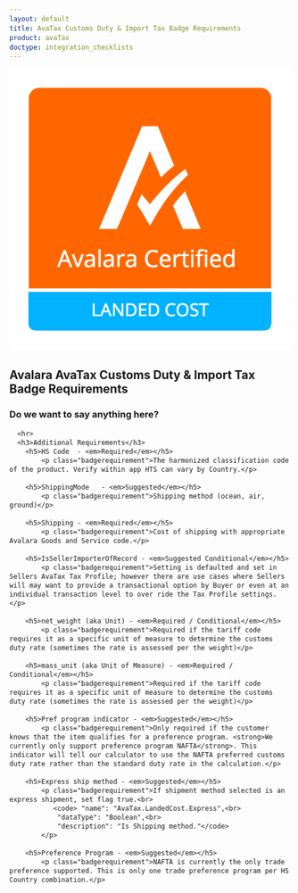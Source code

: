 ```yaml
---
layout: default
title: AvaTax Customs Duty & Import Tax Badge Requirements
product: avaTax
doctype: integration_checklists
---
```

 <div class="row padding-top padding bottom">
    <div class="col-sm-2">
      <img src="/public/images/devdot/badges/LandedCost.png" class="img-responsive" alt="Avalara Certified Solution">
    </div>
    <div class="col-sm-8 padding-top">
      <h2>Avalara AvaTax Customs Duty & Import Tax Badge Requirements</h2>
      <h3>Do we want to say anything here?</h3>
      
      <hr>
      <h3>Additional Requirements</h3>
        <h5>HS Code  - <em>Required</em></h5>
            <p class="badgerequirement">The harmonized classification code of the product. Verify within app HTS can vary by Country.</p>
            
        <h5>ShippingMode   - <em>Suggested</em></h5>
            <p class="badgerequirement">Shipping method (ocean, air, ground)</p>
            
        <h5>Shipping - <em>Required</em></h5>
            <p class="badgerequirement">Cost of shipping with appropriate Avalara Goods and Service code.</p>
            
        <h5>IsSellerImporterOfRecord - <em>Suggested Conditional</em></h5>
            <p class="badgerequirement">Setting is defaulted and set in Sellers AvaTax Tax Profile; however there are use cases where Sellers will may want to provide a transactional option by Buyer or even at an individual transaction level to over ride the Tax Profile settings.</p>

        <h5>net_weight (aka Unit) - <em>Required / Conditional</em></h5>
            <p class="badgerequirement">Required if the tariff code requires it as a specific unit of measure to determine the customs duty rate (sometimes the rate is assessed per the weight)</p>
            
        <h5>mass_unit (aka Unit of Measure) - <em>Required / Conditional</em></h5>
            <p class="badgerequirement">Required if the tariff code requires it as a specific unit of measure to determine the customs duty rate (sometimes the rate is assessed per the weight)</p>
            
        <h5>Pref program indicator - <em>Suggested</em></h5>
            <p class="badgerequirement">Only required if the customer knows that the item qualifies for a preference program. <strong>We currently only support preference program NAFTA</strong>. This indicator will tell our calculator to use the NAFTA preferred customs duty rate rather than the standard duty rate in the calculation.</p>
            
        <h5>Express ship method - <em>Suggested</em></h5>
            <p class="badgerequirement">If shipment method selected is an express shipment, set flag true.<br>
               <code> "name": "AvaTax.LandedCost.Express",<br>
                "dataType": "Boolean",<br>
                "description": "Is Shipping method."</code>
            </p>
            
        <h5>Preference Program - <em>Suggested</em></h5>
            <p class="badgerequirement">NAFTA is currently the only trade preference supported. This is only one trade preference program per HS Country combination.</p>